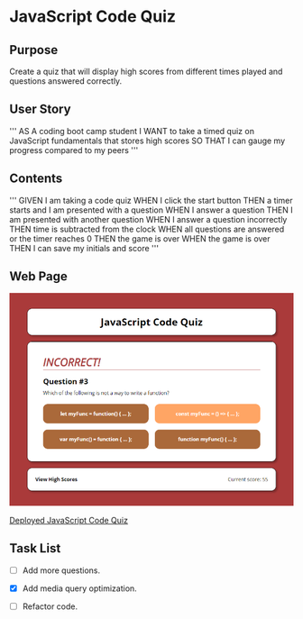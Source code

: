 # JavaScript Code Quiz

## Purpose
Create a quiz that will display high scores from different times played and questions answered correctly.

## User Story
'''
AS A coding boot camp student
I WANT to take a timed quiz on JavaScript fundamentals that stores high scores
SO THAT I can gauge my progress compared to my peers
'''

## Contents
'''
GIVEN I am taking a code quiz
WHEN I click the start button
THEN a timer starts and I am presented with a question
WHEN I answer a question
THEN I am presented with another question
WHEN I answer a question incorrectly
THEN time is subtracted from the clock
WHEN all questions are answered or the timer reaches 0
THEN the game is over
WHEN the game is over
THEN I can save my initials and score
'''


## Web Page
![Code Quiz](./assets/images/screenshot.png)

[Deployed JavaScript Code Quiz]()

## Task List
- [ ] Add more questions.
- [x] Add media query optimization.
- [ ] Refactor code.

